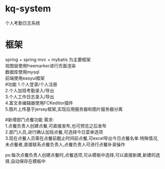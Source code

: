 # kq-system
个人考勤日志系统
# 框架
  spring + spring mvc + mybatis 为主要框架<br>
  视图层使用freemarker进行页面渲染<br>
  数据库使用mysql<br>
  前端使用easyui框架<br>
#功能
  1.个人登录/个人注册<br>
  2.个人加班考勤录入/导出<br>
  3.个人工作日志录入/导出<br>
  4.富文本编辑器使用FCKeditor插件<br>
  5.图片上传基于jersey框架,实现应用服务器和图片服务器分离<br>
  
#新增部门点餐功能
  需求:<br>
    1.点餐负责人创建点餐,可直接发布,也可预览之后发布<br>
    2.部门人员,进行确认加班点餐,可选择今日菜单选项<br>
    3.现在点餐人员需在点餐前截止时间前点餐,可excel导出今日点餐名单.特殊情况,未点餐者,直接联系点餐负责人,点餐负责人可进行点餐补录操作<br>
    
 ps:每次点餐负责人创建点餐时,点餐选项,可从模板中选择,可以直接新建,新建的选择,自动保存在模板中
